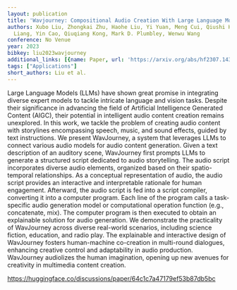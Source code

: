 ```yaml
---
layout: publication
title: 'Wavjourney: Compositional Audio Creation With Large Language Models'
authors: Xubo Liu, Zhongkai Zhu, Haohe Liu, Yi Yuan, Meng Cui, Qiushi Huang, Jinhua
  Liang, Yin Cao, Qiuqiang Kong, Mark D. Plumbley, Wenwu Wang
conference: No Venue
year: 2023
bibkey: liu2023wavjourney
additional_links: [{name: Paper, url: 'https://arxiv.org/abs/hf2307.14335'}]
tags: ["Applications"]
short_authors: Liu et al.
---
```

Large Language Models (LLMs) have shown great promise in integrating diverse expert models to tackle intricate language and vision tasks. Despite their significance in advancing the field of Artificial Intelligence Generated Content (AIGC), their potential in intelligent audio content creation remains unexplored. In this work, we tackle the problem of creating audio content with storylines encompassing speech, music, and sound effects, guided by text instructions. We present WavJourney, a system that leverages LLMs to connect various audio models for audio content generation. Given a text description of an auditory scene, WavJourney first prompts LLMs to generate a structured script dedicated to audio storytelling. The audio script incorporates diverse audio elements, organized based on their spatio-temporal relationships. As a conceptual representation of audio, the audio script provides an interactive and interpretable rationale for human engagement. Afterward, the audio script is fed into a script compiler, converting it into a computer program. Each line of the program calls a task-specific audio generation model or computational operation function (e.g., concatenate, mix). The computer program is then executed to obtain an explainable solution for audio generation. We demonstrate the practicality of WavJourney across diverse real-world scenarios, including science fiction, education, and radio play. The explainable and interactive design of WavJourney fosters human-machine co-creation in multi-round dialogues, enhancing creative control and adaptability in audio production. WavJourney audiolizes the human imagination, opening up new avenues for creativity in multimedia content creation.

https://huggingface.co/discussions/paper/64c1c7a47179ef53b87db5bc
